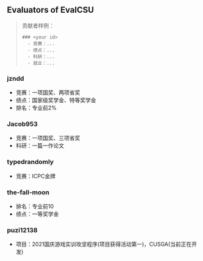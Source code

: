## Evaluators of EvalCSU

> 贡献者样例：
> 
> ```
> ### <your id>
>   - 竞赛：...
>   - 绩点：...
>   - 科研：...
>   - 就业：...
> ``` 
> <!-- 奖学金属于`绩点`类 -->


### jzndd

- 竞赛：一项国奖、两项省奖
- 绩点：国家级奖学金、特等奖学金
- 排名：专业前2%


### Jacob953

- 竞赛：一项国奖、三项省奖
- 科研：一篇一作论文

### typedrandomly

- 竞赛：ICPC金牌

### the-fall-moon

- 排名：专业前10
- 绩点：一等奖学金

### puzi12138

- 项目：2021国庆游戏实训攻坚程序(项目获得活动第一)，CUSGA(当前正在开发)